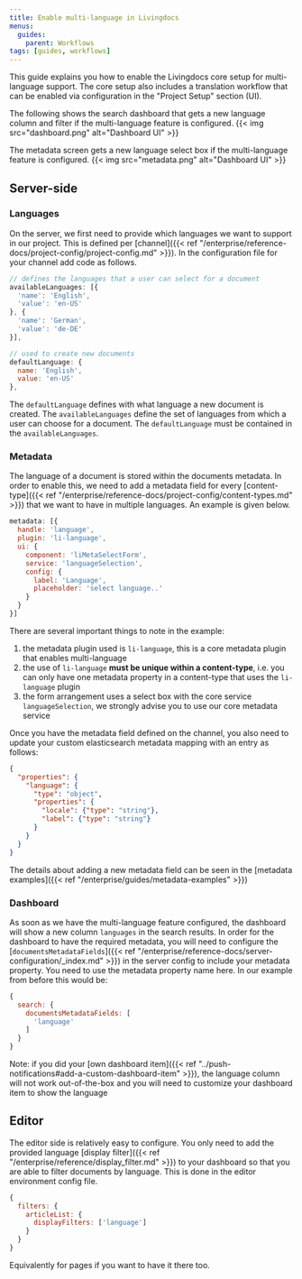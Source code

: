 ```yaml
---
title: Enable multi-language in Livingdocs
menus:
  guides:
    parent: Workflows
tags: [guides, workflows]
---
```


This guide explains you how to enable the Livingdocs core setup for multi-language support.
The core setup also includes a translation workflow that can be enabled via configuration in the "Project Setup" section (UI).

The following shows the search dashboard that gets a new language column and filter if the multi-language feature is configured.
{{< img src="dashboard.png" alt="Dashboard UI" >}}

The metadata screen gets a new language select box if the multi-language feature is configured.
{{< img src="metadata.png" alt="Dashboard UI" >}}


## Server-side

### Languages

On the server, we first need to provide which languages we want to support in our project. This is defined per [channel]({{< ref "/enterprise/reference-docs/project-config/project-config.md" >}}). In the configuration file for your channel
add code as follows.

```js
// defines the languages that a user can select for a document
availableLanguages: [{
  'name': 'English',
  'value': 'en-US'
}, {
  'name': 'German',
  'value': 'de-DE'
}],

// used to create new documents
defaultLanguage: {
  name: 'English',
  value: 'en-US'
},
```

The `defaultLanguage` defines with what language a new document is created. The `availableLanguages` define the set of
languages from which a user can choose for a document. The `defaultLanguage` must be contained in the `availableLanguages`.

### Metadata

The language of a document is stored within the documents metadata. In order to enable this, we need to add a metadata field for every
[content-type]({{< ref "/enterprise/reference-docs/project-config/content-types.md" >}}) that we want to have in multiple languages. An example is
given below.

```js
metadata: [{
  handle: 'language',
  plugin: 'li-language',
  ui: {
    component: 'liMetaSelectForm',
    service: 'languageSelection',
    config: {
      label: 'Language',
      placeholder: 'select language..'
    }
  }
}]
```

There are several important things to note in the example:
1. the metadata plugin used is `li-language`, this is a core metadata plugin that enables multi-language
2. the use of `li-language` **must be unique within a content-type**, i.e. you can only have one metadata property in a content-type that uses the `li-language` plugin
3. the form arrangement uses a select box with the core service `languageSelection`, we strongly advise you to use our core metadata service

Once you have the metadata field defined on the channel, you also need to update your custom elasticsearch metadata mapping with an entry as follows:

```json
{
  "properties": {
    "language": {
      "type": "object",
      "properties": {
        "locale": {"type": "string"},
        "label": {"type": "string"}
      }
    }
  }
}
```

The details about adding a new metadata field can be seen in the [metadata examples]({{< ref "/enterprise/guides/metadata-examples" >}})

### Dashboard

As soon as we have the multi-language feature configured, the dashboard will show a new column `languages` in the search results.
In order for the dashboard to have the required metadata, you will need to configure the [`documentsMetadataFields`]({{< ref "/enterprise/reference-docs/server-configuration/_index.md" >}}) in the server config to include your metadata property. You need to use the metadata property name here. In our example from before this would be:
```js
{
  search: {
    documentsMetadataFields: [
      'language'
    ]
  }
}
```

Note: if you did your [own dashboard item]({{< ref "../push-notifications#add-a-custom-dashboard-item" >}}), the language column will not work out-of-the-box and you will need to customize your dashboard item to show the language

## Editor

The editor side is relatively easy to configure. You only need to add the provided language [display filter]({{< ref "/enterprise/reference/display_filter.md" >}}) to your dashboard so that you are able to filter documents by language. This is done in the editor environment config file.

```js
{
  filters: {
    articleList: {
      displayFilters: ['language']
    }
  }
}
```

Equivalently for pages if you want to have it there too.
